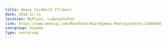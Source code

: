 ```yaml
---
title: Heavy Cardbord (Tribun)
date: 2018-11-11
location: MyPlace, Ludwigshafen
link: https://www.meetup.com/Mannheim-Boardgames-Meetup/events/248484036/
usergroup: bogama
type: usergroup
---
```

